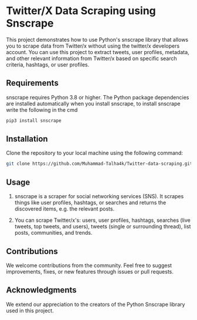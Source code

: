 # Twitter/X Data Scraping using Snscrape
This project demonstrates how to use Python's snscrape library that allows you to scrape data from Twitter/x without using the twitter/x developers account. You can use this project to extract tweets, user profiles, metadata, and other relevant information from Twitter/x based on specific search criteria, hashtags, or user profiles.

## Requirements

 snscrape requires Python 3.8 or higher. The Python package dependencies are installed automatically when you install snscrape, to install snscrape write the following in the cmd
 ``` bash
 pip3 install snscrape
```

## Installation

Clone the repository to your local machine using the following command:
   ```bash
   git clone https://github.com/Muhammad-Talha4k/Twitter-data-scraping.git
  ```

## Usage 

1. snscrape is a scraper for social networking services (SNS). It scrapes things like user profiles, hashtags, or searches and returns the discovered items, e.g. the relevant posts.

2. You can scrape Twitter/x's: users, user profiles, hashtags, searches (live tweets, top tweets, and users), tweets (single or surrounding thread), list posts, communities, and trends.


## Contributions
   We welcome contributions from the community. Feel free to suggest improvements, fixes, or new features through issues or pull requests.


## Acknowledgments
   We extend our appreciation to the creators of the Python Snscrape library used in this project. 

